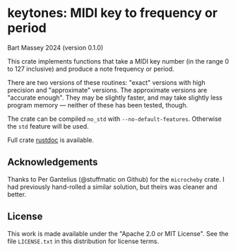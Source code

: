 # keytones: MIDI key to frequency or period
Bart Massey 2024 (version 0.1.0)

This crate implements functions that take a MIDI key number
(in the range 0 to 127 inclusive) and produce a note
frequency or period.

There are two versions of these routines: "exact" versions
with high precision and "approximate" versions. The
approximate versions are "accurate enough". They may be
slightly faster, and may take slightly less program memory —
neither of these has been tested, though.

The crate can be compiled `no_std` with
`--no-default-features`. Otherwise the `std` feature will be
used.

Full crate [rustdoc](https://bartmassey.github.io/keytones)
is available.

## Acknowledgements

Thanks to Per Gantelius (@stuffmatic on Github) for the
`microcheby` crate. I had previously hand-rolled a similar
solution, but theirs was cleaner and better.

## License

This work is made available under the "Apache 2.0 or MIT
License". See the file `LICENSE.txt` in this distribution for
license terms.
